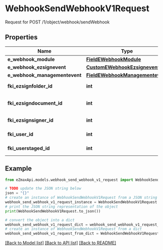 # WebhookSendWebhookV1Request

Request for POST /1/object/webhook/sendWebhook

## Properties

Name | Type | Description | Notes
------------ | ------------- | ------------- | -------------
**e_webhook_module** | [**FieldEWebhookModule**](FieldEWebhookModule.md) |  | 
**e_webhook_ezsignevent** | [**CustomEWebhookEzsignevent**](CustomEWebhookEzsignevent.md) |  | [optional] 
**e_webhook_managementevent** | [**FieldEWebhookManagementevent**](FieldEWebhookManagementevent.md) |  | [optional] 
**fki_ezsignfolder_id** | **int** | The unique ID of the Ezsignfolder | [optional] 
**fki_ezsigndocument_id** | **int** | The unique ID of the Ezsigndocument | [optional] 
**fki_ezsignsigner_id** | **int** | The unique ID of the Ezsignsigner | [optional] 
**fki_user_id** | **int** | The unique ID of the User | [optional] 
**fki_userstaged_id** | **int** | The unique ID of the Userstaged | [optional] 

## Example

```python
from eZmaxApi.models.webhook_send_webhook_v1_request import WebhookSendWebhookV1Request

# TODO update the JSON string below
json = "{}"
# create an instance of WebhookSendWebhookV1Request from a JSON string
webhook_send_webhook_v1_request_instance = WebhookSendWebhookV1Request.from_json(json)
# print the JSON string representation of the object
print(WebhookSendWebhookV1Request.to_json())

# convert the object into a dict
webhook_send_webhook_v1_request_dict = webhook_send_webhook_v1_request_instance.to_dict()
# create an instance of WebhookSendWebhookV1Request from a dict
webhook_send_webhook_v1_request_from_dict = WebhookSendWebhookV1Request.from_dict(webhook_send_webhook_v1_request_dict)
```
[[Back to Model list]](../README.md#documentation-for-models) [[Back to API list]](../README.md#documentation-for-api-endpoints) [[Back to README]](../README.md)


